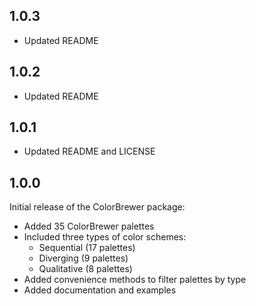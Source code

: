 ## 1.0.3
 
* Updated README

## 1.0.2
 
* Updated README

## 1.0.1

* Updated README and LICENSE

## 1.0.0

Initial release of the ColorBrewer package:

* Added 35 ColorBrewer palettes
* Included three types of color schemes:
  * Sequential (17 palettes)
  * Diverging (9 palettes)
  * Qualitative (8 palettes)
* Added convenience methods to filter palettes by type
* Added documentation and examples

